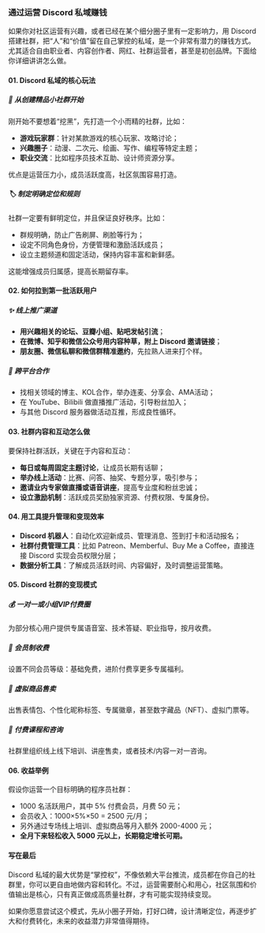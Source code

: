 ### 通过运营 Discord 私域赚钱

如果你对社区运营有兴趣，或者已经在某个细分圈子里有一定影响力，用 Discord 搭建社群，把“人”和“价值”留在自己掌控的私域，是一个非常有潜力的赚钱方式。尤其适合自由职业者、内容创作者、网红、社群运营者，甚至是初创品牌。下面给你详细讲讲怎么做。

#### 01. Discord 私域的核心玩法

##### 📢 从创建精品小社群开始

刚开始不要想着“挖黑”，先打造一个小而精的社群，比如：

- **游戏玩家群**：针对某款游戏的核心玩家、攻略讨论；
- **兴趣圈子**：动漫、二次元、绘画、写作、编程等特定主题；
- **职业交流**：比如程序员技术互助、设计师资源分享。

优点是运营压力小，成员活跃度高，社区氛围容易打造。

##### 🏷️ 制定明确定位和规则

社群一定要有鲜明定位，并且保证良好秩序。比如：

- 群规明确，防止广告刷屏、刷脸等行为；
- 设定不同角色身份，方便管理和激励活跃成员；
- 设立主题频道和固定活动，保持内容丰富和新鲜感。

这能增强成员归属感，提高长期留存率。

#### 02. 如何拉到第一批活跃用户

##### ✨ 线上推广渠道

- **用兴趣相关的论坛、豆瓣小组、贴吧发帖引流**；
- **在微博、知乎和微信公众号用内容种草，附上 Discord 邀请链接**；
- **朋友圈、微信私聊和微信群精准邀约**，先拉熟人进来打个样。

##### 🤝 跨平台合作

- 找相关领域的博主、KOL合作，举办连麦、分享会、AMA活动；
- 在 YouTube、Bilibili 做直播推广活动，引导粉丝加入；
- 与其他 Discord 服务器做活动互推，形成良性循环。

#### 03. 社群内容和互动怎么做

要保持社群活跃，关键在于内容和互动：

- **每日或每周固定主题讨论**，让成员长期有话聊；
- **举办线上活动**：比赛、问答、抽奖、专题分享，吸引参与；
- **邀请业内专家做直播或语音讲座**，提高专业度和粉丝忠诚；
- **设立激励机制**：活跃成员奖励独家资源、付费权限、专属身份。

#### 04. 用工具提升管理和变现效率

- **Discord 机器人**：自动化欢迎新成员、管理消息、签到打卡和活动报名；
- **社群付费管理工具**：比如 Patreon、Memberful、Buy Me a Coffee，直接连接 Discord 实现会员权限分层；
- **数据分析工具**：了解成员活跃时间、内容偏好，及时调整运营策略。

#### 05. Discord 社群的变现模式

##### 💰 一对一或小组VIP付费圈

为部分核心用户提供专属语音室、技术答疑、职业指导，按月收费。

##### 🛒 会员制收费

设置不同会员等级：基础免费，进阶付费享更多专属福利。

##### 🎁 虚拟商品售卖

出售表情包、个性化昵称标签、专属徽章，甚至数字藏品（NFT）、虚拟门票等。

##### 📝 付费课程和咨询

社群里组织线上线下培训、讲座售卖，或者技术/内容一对一咨询。

#### 06. 收益举例

假设你运营一个目标明确的程序员社群：

- 1000 名活跃用户，其中 5% 付费会员，月费 50 元；
- 会员收入：1000×5%×50 = 2500 元/月；
- 另外通过专场线上培训、虚拟商品等月入额外 2000-4000 元；
- **全月下来轻松收入 5000 元以上，长期稳定增长可期。**

#### 写在最后

Discord 私域的最大优势是“掌控权”，不像依赖大平台推流，成员都在你自己的社群里，你可以更自由地做内容和转化。不过，运营需要耐心和用心，社区氛围和价值输出是核心，只有真正做成高质量社群，才有可能实现持续变现。

如果你愿意尝试这个模式，先从小圈子开始，打好口碑，设计清晰定位，再逐步扩大和付费转化，未来的收益潜力非常值得期待。

